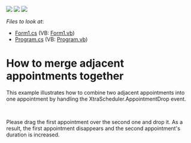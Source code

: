 <!-- default badges list -->
![](https://img.shields.io/endpoint?url=https://codecentral.devexpress.com/api/v1/VersionRange/128635585/14.2.6%2B)
[![](https://img.shields.io/badge/Open_in_DevExpress_Support_Center-FF7200?style=flat-square&logo=DevExpress&logoColor=white)](https://supportcenter.devexpress.com/ticket/details/E2056)
[![](https://img.shields.io/badge/📖_How_to_use_DevExpress_Examples-e9f6fc?style=flat-square)](https://docs.devexpress.com/GeneralInformation/403183)
<!-- default badges end -->
<!-- default file list -->
*Files to look at*:

* [Form1.cs](./CS/SnapAdjacentAppointments/Form1.cs) (VB: [Form1.vb](./VB/SnapAdjacentAppointments/Form1.vb))
* [Program.cs](./CS/SnapAdjacentAppointments/Program.cs) (VB: [Program.vb](./VB/SnapAdjacentAppointments/Program.vb))
<!-- default file list end -->
# How to merge adjacent appointments together


<p>This example illustrates how to combine two adjacent appointments into one appointment by handling the XtraScheduler.AppointmentDrop event. </p><br />
<p>Please drag the first appointment over the second one and drop it. As a result, the first appointment disappears and the second appointment's duration is increased.</p>

<br/>


